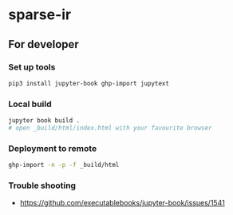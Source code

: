 # sparse-ir


## For developer
### Set up tools

```bash
pip3 install jupyter-book ghp-import jupytext
```

### Local build

```bash
jupyter book build .
# open _build/html/index.html with your favourite browser
```

### Deployment to remote

```bash
ghp-import -n -p -f _build/html
```

### Trouble shooting

* https://github.com/executablebooks/jupyter-book/issues/1541